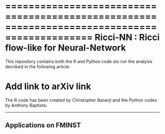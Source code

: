 =============================================================================================
Ricci-NN : Ricci flow-like for Neural-Network
=============================================================================================

This repository contains both the R and Python code sto run the analysis decribed in the following article:

# Add link to arXiv link

The R code has been created by Christopher Banerji and the Python codes by Anthony Baptista.

---------------------------------------------------
Applications on FMINST
---------------------------------------------------
